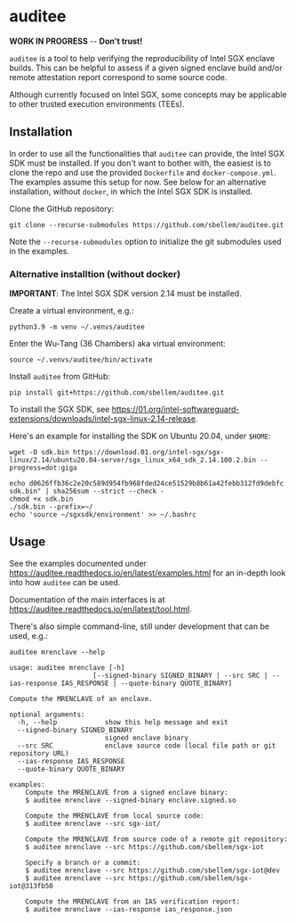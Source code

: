 # auditee
**WORK IN PROGRESS** -- **Don't trust!**

`auditee` is a tool to help verifying the reproducibility of Intel SGX
enclave builds. This can be helpful to assess if a given signed enclave build
and/or remote attestation report correspond to some source code.

Although currently focused on Intel SGX, some concepts may be applicable to
other trusted execution environments (TEEs).

## Installation
In order to use all the functionalities that `auditee` can provide, the
Intel SGX SDK must be installed. If you don't want to bother with, the easiest
is to clone the repo and use the provided `Dockerfile` and
`docker-compose.yml`. The examples assume this setup for now. See below for
an alternative installation, without `docker`, in which the Intel SGX SDK
is installed.

Clone the GitHub repository:

```shell
git clone --recurse-submodules https://github.com/sbellem/auditee.git
```

Note the `--recurse-submodules` option to initialize the git submodules
used in the examples.


### Alternative installtion (without docker)

**IMPORTANT**: The Intel SGX SDK version 2.14 must be installed.

Create a virtual environment, e.g.:

```shell
python3.9 -m venv ~/.venvs/auditee
```

Enter the Wu-Tang (36 Chambers) aka virtual environment:

```shell
source ~/.venvs/auditee/bin/activate
```

Install `auditee` from GitHub:

```shell
pip install git+https://github.com/sbellem/auditee.git
```

To install the SGX SDK, see
https://01.org/intel-softwareguard-extensions/downloads/intel-sgx-linux-2.14-release.

Here's an example for installing the SDK on Ubuntu 20.04, under `$HOME`:

```shell
wget -O sdk.bin https://download.01.org/intel-sgx/sgx-linux/2.14/ubuntu20.04-server/sgx_linux_x64_sdk_2.14.100.2.bin --progress=dot:giga

echo d0626ffb36c2e20c589d954fb968fded24ce51529b8b61a42febb312fd9debfc sdk.bin" | sha256sum --strict --check -
chmod +x sdk.bin
./sdk.bin --prefix=~/
echo 'source ~/sgxsdk/environment' >> ~/.bashrc
```


## Usage
See the examples documented under https://auditee.readthedocs.io/en/latest/examples.html
for an in-depth look into how `auditee` can be used.

Documentation of the main interfaces is at
https://auditee.readthedocs.io/en/latest/tool.html.

There's also simple command-line, still under development that can be used,
e.g.:

```console
auditee mrenclave --help

usage: auditee mrenclave [-h]
                     [--signed-binary SIGNED_BINARY | --src SRC | --ias-response IAS_RESPONSE | --quote-binary QUOTE_BINARY]

Compute the MRENCLAVE of an enclave.

optional arguments:
  -h, --help            show this help message and exit
  --signed-binary SIGNED_BINARY
                        signed enclave binary
  --src SRC             enclave source code (local file path or git repository URL)
  --ias-response IAS_RESPONSE
  --quote-binary QUOTE_BINARY

examples:
    Compute the MRENCLAVE from a signed enclave binary:
    $ auditee mrenclave --signed-binary enclave.signed.so

    Compute the MRENCLAVE from local source code:
    $ auditee mrenclave --src sgx-iot/

    Compute the MRENCLAVE from source code of a remote git repository:
    $ auditee mrenclave --src https://github.com/sbellem/sgx-iot

    Specify a branch or a commit:
    $ auditee mrenclave --src https://github.com/sbellem/sgx-iot@dev
    $ auditee mrenclave --src https://github.com/sbellem/sgx-iot@313fb50

    Compute the MRENCLAVE from an IAS verification report:
    $ auditee mrenclave --ias-response ias_response.json
```
